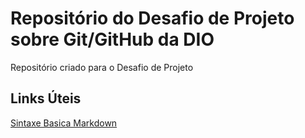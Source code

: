# Repositório do Desafio de Projeto sobre Git/GitHub da DIO
Repositório criado para o Desafio de Projeto 

## Links Úteis
[Sintaxe Basica Markdown](https://www.markdownguide.org/basic-syntax/)
